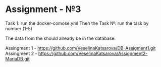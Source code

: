 # Assignment - №3

Task 1: run the docker-comose.yml
Then the Task №: run the task by number (1-5)

The data from the should already be in the database.


Assingment 1 - https://github.com/VeselinaKatsarova/DB-Assigment1.git
Assingment 2 - https://github.com/VeselinaKatsarova/Assignment2-MariaDB.git
